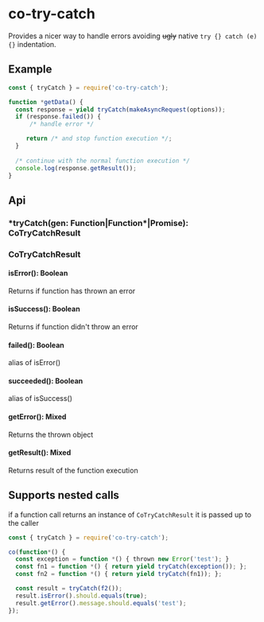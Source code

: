 # co-try-catch

Provides a nicer way to handle errors avoiding <del>ugly</del> native `try {} catch (e) {}` indentation.


## Example

```js
const { tryCatch } = require('co-try-catch');

function *getData() {
  const response = yield tryCatch(makeAsyncRequest(options));
  if (response.failed()) {
      /* handle error */

     return /* and stop function execution */;
  }
 
  /* continue with the normal function execution */
  console.log(response.getResult());
}

```

## Api
### \*tryCatch(gen: Function|Function*|Promise): CoTryCatchResult
### CoTryCatchResult
#### isError(): Boolean
Returns if function has thrown an error

#### isSuccess(): Boolean
Returns if function didn't throw an error

#### failed(): Boolean
alias of isError()

#### succeeded(): Boolean
alias of isSuccess()

#### getError(): Mixed
Returns the thrown object

#### getResult(): Mixed
Returns result of the function execution

## Supports nested calls
if a function call returns an instance of `CoTryCatchResult` it is passed up to the caller

```js
const { tryCatch } = require('co-try-catch');

co(function*() {
  const exception = function *() { thrown new Error('test'); }
  const fn1 = function *() { return yield tryCatch(exception()); };
  const fn2 = function *() { return yield tryCatch(fn1)); };

  const result = tryCatch(f2());
  result.isError().should.equals(true);
  result.getError().message.should.equals('test');
});

```
